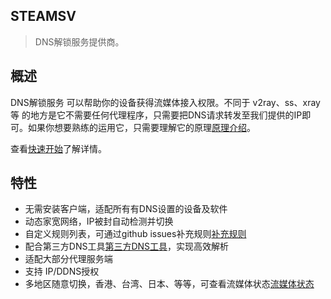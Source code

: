 ## STEAMSV 

> DNS解锁服务提供商。
## 概述

DNS解锁服务 可以帮助你的设备获得流媒体接入权限。不同于 v2ray、ss、xray等 的地方是它不需要任何代理程序，只需要把DNS请求转发至我们提供的IP即可。如果你想要熟练的运用它，只需要理解它的原理[原理介绍](principle.md)。

查看[快速开始](quickstart.md)了解详情。

## 特性

- 无需安装客户端，适配所有有DNS设置的设备及软件
- 动态家宽网络，IP被封自动检测并切换
- 自定义规则列表，可通过github issues补充规则[补充规则](https://github.com/steamsv/streamrule/issues)
- 配合第三方DNS工具[第三方DNS工具](quickstart.md)，实现高效解析
- 适配大部分代理服务端
- 支持 IP/DDNS授权
- 多地区随意切换，香港、台湾、日本、等等，可查看流媒体状态[流媒体状态](rule.md)

